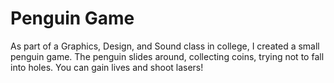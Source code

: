 # Penguin Game

As part of a Graphics, Design, and Sound class in college, I created a small penguin game.
The penguin slides around, collecting coins, trying not to fall into holes. 
You can gain lives and shoot lasers!

